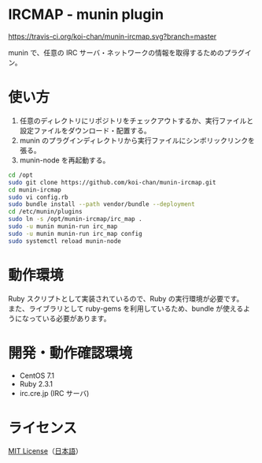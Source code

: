 # IRCMAP - munin plugin

https://travis-ci.org/koi-chan/munin-ircmap.svg?branch=master

munin で、任意の IRC サーバ・ネットワークの情報を取得するためのプラグイン。

# 使い方

1. 任意のディレクトリにリポジトリをチェックアウトするか、実行ファイルと設定ファイルをダウンロード・配置する。
2. munin のプラグインディレクトリから実行ファイルにシンボリックリンクを張る。
3. munin-node を再起動する。

```bash
cd /opt
sudo git clone https://github.com/koi-chan/munin-ircmap.git
cd munin-ircmap
sudo vi config.rb
sudo bundle install --path vendor/bundle --deployment
cd /etc/munin/plugins
sudo ln -s /opt/munin-ircmap/irc_map .
sudo -u munin munin-run irc_map
sudo -u munin munin-run irc_map config
sudo systemctl reload munin-node
```

# 動作環境

Ruby スクリプトとして実装されているので、Ruby の実行環境が必要です。  
また、ライブラリとして ruby-gems を利用しているため、bundle が使えるようになっている必要があります。

# 開発・動作確認環境

* CentOS 7.1
* Ruby 2.3.1
* irc.cre.jp (IRC サーバ)

# ライセンス

[MIT License](LICENSE)（[日本語](LICENSE.ja)）

